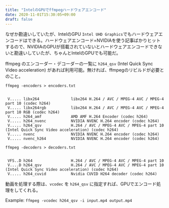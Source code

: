 ```yaml
---
title: "IntelのGPUでffmpegハードウェアエンコード"
date: 2020-11-01T15:30:05+09:00
draft: false
---
```


なぜか勘違いしていたが、IntelのGPU `Intel UHD Graphics`でもハードウェアエンコードはできる。ハードウェアエンコード=NVIDIAを使う記事ばかりヒットするので、NVIDIAのGPUが搭載されていないとハードウェアエンコードできないと勘違いしていたが、ちゃんとIntelのGPUでも可能だ。

ffmpeg のエンコーダー・デコーダーの一覧に `h264_qsv` (Intel Quick Sync Video acceleration) があれば利用可能。無ければ、ffmpegのリビルドが必要とのこと。

`ffmpeg -encoders > encoders.txt`

```plane

 V..... libx264              libx264 H.264 / AVC / MPEG-4 AVC / MPEG-4 part 10 (codec h264)
 V..... libx264rgb           libx264 H.264 / AVC / MPEG-4 AVC / MPEG-4 part 10 RGB (codec h264)
 V..... h264_amf             AMD AMF H.264 Encoder (codec h264)
 V..... h264_nvenc           NVIDIA NVENC H.264 encoder (codec h264)
 V..... h264_qsv             H.264 / AVC / MPEG-4 AVC / MPEG-4 part 10 (Intel Quick Sync Video acceleration) (codec h264)
 V..... nvenc                NVIDIA NVENC H.264 encoder (codec h264)
 V..... nvenc_h264           NVIDIA NVENC H.264 encoder (codec h264)

 ```

`ffmpeg -decoders > decoders.txt`

```plane

 VFS..D h264                 H.264 / AVC / MPEG-4 AVC / MPEG-4 part 10
 V....D h264_qsv             H.264 / AVC / MPEG-4 AVC / MPEG-4 part 10 (Intel Quick Sync Video acceleration) (codec h264)
 V..... h264_cuvid           Nvidia CUVID H264 decoder (codec h264)

```

動画を処理する際は、`vcodec` を `h264_qsv` に指定すれば、GPUでエンコード処理をしてくれる。 

Example:
`ffmpeg -vcodec h264_qsv -i input.mp4 output.mp4`